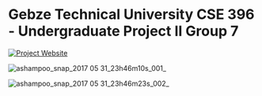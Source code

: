 # Gebze Technical University CSE 396 - Undergraduate Project II Group 7

[![Project Website](https://img.shields.io/badge/Project%20Website-%20findthejoegroup7%20-green.svg)](https://findthejoegroup7.wixsite.com/sitem)

![ashampoo_snap_2017 05 31_23h46m10s_001_](https://cloud.githubusercontent.com/assets/11073644/26653388/a2237dc8-465b-11e7-90c2-f8bf5dc6550e.png)

![ashampoo_snap_2017 05 31_23h46m23s_002_](https://cloud.githubusercontent.com/assets/11073644/26653395/a74caa90-465b-11e7-844c-3c413f9daad1.png)


